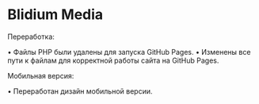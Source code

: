 # Blidium Media

Переработка:

• Файлы PHP были удалены для запуска GitHub Pages.
• Изменены все пути к файлам для корректной работы сайта на GitHub Pages.

Мобильная версия:

• Переработан дизайн мобильной версии.
